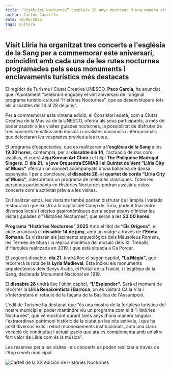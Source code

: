 ```yaml
---
title: “Històries Nocturnes” compleix 20 anys mostrant d'una manera singular el patrimoni històric de Llíria
author: Carlos Castillo 
date: 10/06/2025
tags: cultura
---
```


## Visit Llíria ha organitzat tres concerts a l'església de la Sang per a commemorar este aniversari, coincidint amb cada una de les rutes nocturnes programades pels seus monuments i enclavaments turístics més destacats


El regidor de Turisme i Ciutat Creativa UNESCO, **Paco García**, ha anunciat que l'Ajuntament “celebrarà enguany el vint aniversari de l'original programa turístic-cultural “Històries Nocturnes”, que es desenvoluparà tots els dissabtes del 14 al 28 de juny”.

Per a commemorar esta vintena edició, el Consistori edetà, com a Ciutat Creativa de la Música de la UNESCO, oferirà als seus participants, a més de poder assistir a les visites guiades nocturnes, la possibilitat de disfrutar de tres concerts temàtics amb músics i coralistes nacionals i internacionals que delectaran les vesprades prèvies a les rutes.

El programa d'espectacles, que es realitzaran a **l'església de la Sang** a les **19.30 hores**, contempla, per al **dissabte dia 14**, l'actuació de dos cors asiàtics, el coreà **Jeju Korean Art Choir** i el filipí **The Philippine Madrigal Singers**. El **dia 21**, la **jove Orquestra ESMAR i el Quintet de Vent “Llíria City of Music”** oferiran un concert acompanyats d'una ballarina de dansa espanyola. I per a concloure, el **dissabte 28**, el **quartet de corda “Llíria City of Music”**, interpretarà un programa de melodies clàssiques. Totes les persones participants en Històries Nocturnes podran assistir a estos concerts com a activitat prèvia a les visites.

En finalitzar estos, les visitants també podran disfrutar de l'àmplia i variada restauració que existix a la capital del Camp de Túria, podent triar entre diversos locals i ofertes gastronòmiques per a sopar abans d'iniciar les visites guiades d’“Històries Nocturnes”, que seran a les **23.00 hores**.

**Programa “Històries Nocturnes” 2025**
Amb el títol de **“Els Orígens”**, el cicle arrancarà el **dissabte 14 de juny**, amb un viatge a través de **l’Edeta Romana**. Es visitaran els jaciments arqueològics dels Mausoleus Romans, les Termes de Mura i la rèplica mimètica del mosaic dels XII Treballs d'Hèrcules realitzada en 2019, i que està situada a Ca Porcar.

El següent dissabte, **dia 21**, tindrà lloc el segon capítol, **“La Màgia”**, que recorrerà la ruta de la **Lyria Medieval**. Esta inclou els monuments arquitectònics dels Banys Àrabs, el Portal de la Traïció, i l'església de la Sang, declarada Monument Nacional en 1919.

El **dissabte 28** tindrà lloc l'últim capítol, **“L'Esplendor”**. Serà el moment de recórrer la **Llíria Renaixentista i Barroca**, on es visitarà Ca la Vila i s'interpretarà el retaule de la façana de la Basílica de l'Assumpció.

L'edil de Turisme ha destacat que “és una mostra de la fortalesa turística del nostre municipi el poder mantindre viu un programa com el d’“Històries Nocturnes”, que ve mostrant durant tants anys d'una manera singular l'extraordinari patrimoni històric de la ciutat en les nits estivals, i que ha collit diversos èxits i rebut reconeixements institucionals, amb una clara vocació de continuïtat i actualització que ara es complementa amb un altre fort valor de Llíria com és la música”.

Les reserves per a les visites i els concerts es poden realitzar a través de l'App o web municipal.

![ Cartell de la XX edición de Històries Nocturnes ](/assets/continguts/recursos/20250610-CartelXXHistòriesNocturnes.jpg "Cartell de la XX edición de Històries Nocturnes")